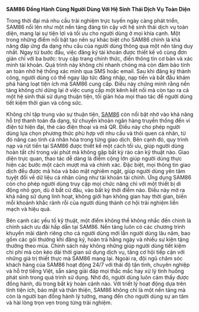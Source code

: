 **SAM86 Đồng Hành Cùng Người Dùng Với Hệ Sinh Thái Dịch Vụ Toàn Diện**

Trong thời đại mà nhu cầu trải nghiệm trực tuyến ngày càng phát triển, SAM86 nổi lên như một nền tảng đáng tin cậy với hệ sinh thái dịch vụ toàn diện, mang lại sự tiện lợi và tối ưu cho người dùng ở mọi khía cạnh. Một trong những điểm nổi bật tạo nên sự khác biệt cho SAM86 chính là khả năng đáp ứng đa dạng nhu cầu của người dùng thông qua một nền tảng duy nhất. Ngay từ bước đầu, việc đăng ký tài khoản được thiết kế vô cùng đơn giản chỉ với ba bước: truy cập trang chính thức, điền thông tin cơ bản và xác minh tài khoản. Quá trình này không chỉ nhanh chóng mà còn đảm bảo tính an toàn nhờ hệ thống xác minh qua SMS hoặc email. Sau khi đăng ký thành công, người dùng có thể ngay lập tức đăng nhập, nạp tiền và bắt đầu khám phá hàng loạt tiện ích mà SAM86 cung cấp. Điều này chứng minh rằng nền tảng không chỉ dừng lại ở việc cung cấp một kênh kết nối mà còn tạo ra cả một hệ sinh thái sử dụng thuận tiện, tối giản hóa mọi thao tác để người dùng tiết kiệm thời gian và công sức.

Không chỉ tập trung vào sự thuận tiện, <a href="https://sam86-vn.com">SAM86</a> còn nổi bật nhờ vào khả năng hỗ trợ thanh toán đa dạng, từ chuyển khoản ngân hàng truyền thống đến ví điện tử hiện đại, thẻ cào điện thoại và mã QR. Điều này cho phép người dùng lựa chọn phương thức phù hợp với nhu cầu và thói quen cá nhân, từ đó nâng cao tính cá nhân hóa trong từng giao dịch. Bên cạnh đó, quy trình nạp và rút tiền tại SAM86 được thiết kế một cách tối ưu, giúp người dùng hoàn tất chỉ trong vài phút mà không gặp bất kỳ rào cản kỹ thuật nào. Giao diện trực quan, thao tác dễ dàng là điểm cộng lớn giúp người dùng thực hiện các bước một cách mượt mà và chính xác. Đặc biệt, mọi thông tin giao dịch đều được mã hóa và bảo mật nghiêm ngặt, giúp người dùng yên tâm tuyệt đối về dữ liệu cá nhân cũng như tài khoản tài chính. Ứng dụng SAM86 còn cho phép người dùng truy cập mọi chức năng chỉ với một thiết bị di động nhỏ gọn, dù ở bất cứ đâu, vào bất kỳ thời điểm nào. Điều này mở ra khả năng sử dụng linh hoạt, không giới hạn không gian hay thời gian, biến mỗi khoảnh khắc rảnh rỗi của người dùng thành cơ hội trải nghiệm liền mạch và hiệu quả.

Bên cạnh các yếu tố kỹ thuật, một điểm không thể không nhắc đến chính là chính sách ưu đãi hấp dẫn tại SAM86. Nền tảng luôn có các chương trình khuyến mãi dành riêng cho cả người dùng mới lẫn người dùng lâu năm, bao gồm các gói thưởng khi đăng ký, hoàn trả hằng ngày và nhiều sự kiện tặng thưởng theo mùa. Chính sách này không những giúp người dùng tiết kiệm chi phí mà còn kéo dài thời gian sử dụng dịch vụ, tăng cơ hội tiếp cận với những giá trị thiết thực mà SAM86 mang lại. Ngoài ra, đội ngũ chăm sóc khách hàng của SAM86 hoạt động 24/7 với thái độ tận tình, chuyên nghiệp và hỗ trợ tiếng Việt, sẵn sàng giải đáp mọi thắc mắc hay xử lý tình huống phát sinh trong quá trình sử dụng. Nhờ đó, người dùng luôn cảm thấy được đồng hành, dù trong bất kỳ hoàn cảnh nào. Với triết lý hoạt động dựa trên tính tiện ích, bảo mật và thân thiện, SAM86 không chỉ là một nền tảng mà còn là người bạn đồng hành lý tưởng, mang đến cho người dùng sự an tâm và hài lòng trọn vẹn trong từng trải nghiệm.
